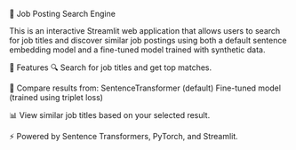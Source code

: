 🧠 Job Posting Search Engine

This is an interactive Streamlit web application that allows users to search for job titles and discover similar job postings using both a default sentence embedding model and a fine-tuned model trained with synthetic data.

🚀 Features
  🔍 Search for job titles and get top matches.

  🤖 Compare results from:
      SentenceTransformer (default)
      Fine-tuned model (trained using triplet loss)

  📊 View similar job titles based on your selected result.

  ⚡ Powered by Sentence Transformers, PyTorch, and Streamlit.
